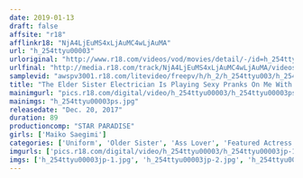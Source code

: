```yaml
---
date: 2019-01-13
draft: false
affsite: "r18"
afflinkr18: "NjA4LjEuMS4xLjAuMC4wLjAuMA"
url: "h_254ttyu00003"
urloriginal: "http://www.r18.com/videos/vod/movies/detail/-/id=h_254ttyu00003"
urlfinal: "http://media.r18.com/track/NjA4LjEuMS4xLjAuMC4wLjAuMA/videos/vod/movies/detail/-/id=h_254ttyu00003"
samplevid: "awspv3001.r18.com/litevideo/freepv/h/h_2/h_254ttyu003/h_254ttyu003_dmb_w.mp4"
title: "The Elder Sister Electrician Is Playing Sexy Pranks On Me With Her Voluptuous Ass Maiko Saegimi"
mainimgurl: "pics.r18.com/digital/video/h_254ttyu00003/h_254ttyu00003ps.jpg"
mainimgs: "h_254ttyu00003ps.jpg"
releasedate: "Dec. 20, 2017"
duration: 89
productioncomp: "STAR PARADISE"
girls: ['Maiko Saegimi']
categories: ['Uniform', 'Older Sister', 'Ass Lover', 'Featured Actress', 'Hi-Def']
imgurls: ['pics.r18.com/digital/video/h_254ttyu00003/h_254ttyu00003jp-1.jpg', 'pics.r18.com/digital/video/h_254ttyu00003/h_254ttyu00003jp-2.jpg', 'pics.r18.com/digital/video/h_254ttyu00003/h_254ttyu00003jp-3.jpg', 'pics.r18.com/digital/video/h_254ttyu00003/h_254ttyu00003jp-4.jpg', 'pics.r18.com/digital/video/h_254ttyu00003/h_254ttyu00003jp-5.jpg', 'pics.r18.com/digital/video/h_254ttyu00003/h_254ttyu00003jp-6.jpg', 'pics.r18.com/digital/video/h_254ttyu00003/h_254ttyu00003jp-7.jpg', 'pics.r18.com/digital/video/h_254ttyu00003/h_254ttyu00003jp-8.jpg', 'pics.r18.com/digital/video/h_254ttyu00003/h_254ttyu00003jp-9.jpg', 'pics.r18.com/digital/video/h_254ttyu00003/h_254ttyu00003jp-10.jpg', 'pics.r18.com/digital/video/h_254ttyu00003/h_254ttyu00003jp-11.jpg', 'pics.r18.com/digital/video/h_254ttyu00003/h_254ttyu00003jp-12.jpg', 'pics.r18.com/digital/video/h_254ttyu00003/h_254ttyu00003jp-13.jpg', 'pics.r18.com/digital/video/h_254ttyu00003/h_254ttyu00003jp-14.jpg', 'pics.r18.com/digital/video/h_254ttyu00003/h_254ttyu00003jp-15.jpg', 'pics.r18.com/digital/video/h_254ttyu00003/h_254ttyu00003jp-16.jpg', 'pics.r18.com/digital/video/h_254ttyu00003/h_254ttyu00003jp-17.jpg', 'pics.r18.com/digital/video/h_254ttyu00003/h_254ttyu00003jp-18.jpg', 'pics.r18.com/digital/video/h_254ttyu00003/h_254ttyu00003jp-19.jpg', 'pics.r18.com/digital/video/h_254ttyu00003/h_254ttyu00003jp-20.jpg']
imgs: ['h_254ttyu00003jp-1.jpg', 'h_254ttyu00003jp-2.jpg', 'h_254ttyu00003jp-3.jpg', 'h_254ttyu00003jp-4.jpg', 'h_254ttyu00003jp-5.jpg', 'h_254ttyu00003jp-6.jpg', 'h_254ttyu00003jp-7.jpg', 'h_254ttyu00003jp-8.jpg', 'h_254ttyu00003jp-9.jpg', 'h_254ttyu00003jp-10.jpg', 'h_254ttyu00003jp-11.jpg', 'h_254ttyu00003jp-12.jpg', 'h_254ttyu00003jp-13.jpg', 'h_254ttyu00003jp-14.jpg', 'h_254ttyu00003jp-15.jpg', 'h_254ttyu00003jp-16.jpg', 'h_254ttyu00003jp-17.jpg', 'h_254ttyu00003jp-18.jpg', 'h_254ttyu00003jp-19.jpg', 'h_254ttyu00003jp-20.jpg']
---
```

